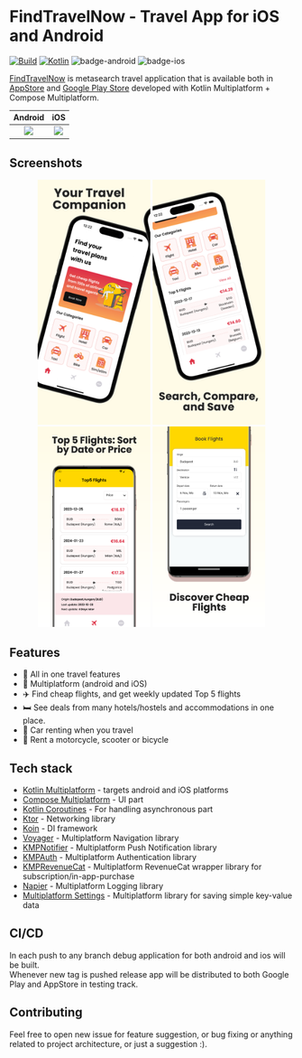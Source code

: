 # FindTravelNow - Travel App for iOS and Android

[![Build](https://github.com/mirzemehdi/FindTravelNow-KMM/actions/workflows/build_debug_app.yml/badge.svg)](https://github.com/mirzemehdi/FindTravelNow-KMM/actions/workflows/build_debug_app.yml) 
[![Kotlin](https://img.shields.io/badge/Kotlin-1.9.20-blue.svg?style=flat&logo=kotlin)](https://kotlinlang.org)
![badge-android](http://img.shields.io/badge/platform-android-6EDB8D.svg?style=flat)
![badge-ios](http://img.shields.io/badge/platform-ios-CDCDCD.svg?style=flat)

[FindTravelNow](https://app.findtravelnow.com/) is metasearch travel application that is available both in [AppStore](https://apps.apple.com/gr/app/findtravelnow/id6471192930) and [Google Play Store](https://play.google.com/store/apps/details?id=com.travelapp.findtravelnow) developed with Kotlin Multiplatform + Compose Multiplatform.

| Android | iOS |
|:-:|:-:|
| [<img src="https://play.google.com/intl/en_us/badges/static/images/badges/en_badge_web_generic.png" height="50">](https://play.google.com/store/apps/details?id=com.travelapp.findtravelnow) | [<img src="https://developer.apple.com/assets/elements/badges/download-on-the-app-store.svg" height="50">](https://apps.apple.com/gr/app/findtravelnow/id6471192930) |

## Screenshots

<p style="text-align: center;">
  <img src="distribution/screenshots/1.png" width="200" alt="Screen1"/>
  <img src="distribution/screenshots/2.png" width="200" alt="Screen2"/>
  <img src="distribution/screenshots/3.png" width="200" alt="Screen3"/>
  <img src="distribution/screenshots/4.png" width="200" alt="Screen4"/>

</p>


## Features
  - 🎒 All in one travel features
  - 📱 Multiplatform (android and iOS)
  - ✈️ Find cheap flights, and get weekly updated Top 5 flights
  - 🛏️ See deals from many hotels/hostels and accommodations in one place.
  - 🚕 Car renting when you travel
  - 🚴 Rent a motorcycle, scooter or bicycle

## Tech stack

- [Kotlin Multiplatform](https://www.jetbrains.com/kotlin-multiplatform/) - targets android and iOS platforms
- [Compose Multiplatform](https://www.jetbrains.com/lp/compose-multiplatform/) - UI part
- [Kotlin Coroutines](https://kotlinlang.org/docs/coroutines-overview.html) - For handling asynchronous part
- [Ktor](https://ktor.io/) - Networking library
- [Koin](https://insert-koin.io/) - DI framework
- [Voyager](https://github.com/adrielcafe/voyager) - Multiplatform Navigation library
- [KMPNotifier](https://github.com/mirzemehdi/KMPNotifier/) - Multiplatform Push Notification library
- [KMPAuth](https://github.com/mirzemehdi/KMPAuth/) - Multiplatform Authentication library
- [KMPRevenueCat](https://github.com/mirzemehdi/KMPRevenueCat/) - Multiplatform RevenueCat wrapper library for subscription/in-app-purchase      
- [Napier](https://github.com/AAkira/Napier) - Multiplatform Logging library
- [Multiplatform Settings](https://github.com/russhwolf/multiplatform-settings) - Multiplatform library for saving simple key-value data

## CI/CD
In each push to any branch debug application for both android and ios will be built.  
Whenever new tag is pushed release app will be distributed to both Google Play and AppStore in testing track. 

## Contributing
Feel free to open new issue for feature suggestion, or bug fixing or anything related to project architecture, or just a suggestion :).

